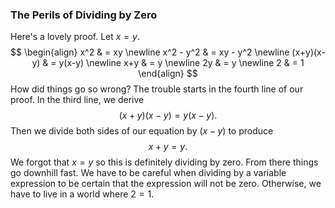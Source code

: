 ### The Perils of Dividing by Zero

Here's a lovely proof.  Let $x = y$.
$$
\begin{align}
x^2 & = xy \newline 
x^2 - y^2 & = xy - y^2 \newline
(x+y)(x-y) & = y(x-y) \newline
x+y & = y \newline
2y & = y \newline
2 & = 1
\end{align}
$$
How did things go so wrong?  The trouble starts in the fourth line of our proof.  In the third line, we derive $$(x+y)(x-y) = y(x-y).$$ Then we divide both sides of our equation by $(x-y)$ to produce $$x+y = y.$$ We forgot that $x=y$ so this is definitely dividing by zero.  From there things go downhill fast.  We have to be careful when dividing by a variable expression to be certain that the expression will not be zero.  Otherwise, we have to live in a world where $2=1$.